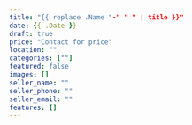 ```yaml
---
title: "{{ replace .Name "-" " " | title }}"
date: {{ .Date }}
draft: true
price: "Contact for price"
location: ""
categories: [""]
featured: false
images: []
seller_name: ""
seller_phone: ""
seller_email: ""
features: []
---
```

